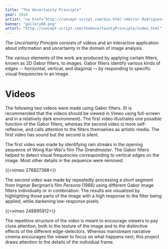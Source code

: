 ```yaml
---
title: "The Uncertainty Principle"
year: 2018
artist: "<a href='http://concept-script.com/bio.html'>Héctor Rodriguez</a>"
banner: "gallery08.png"
arturl: "http://concept-script.com/theUncertaintyPrinciple/index.html"
---
```


*The Uncertainty Principle* consists of videos and an interactive application
about information and uncertainty in the domain of image analysis.

The various elements of the work are produced by applying certain filters,
known as 2D Gabor filters, to images. Gabor filters identify various kinds of
edges -- horizontal, vertical, and diagonal -– by responding to specific visual
frequencies in an image.

# Videos

The following two videos were made using Gabor filters. (It is recommended that
the videos should be viewed in Vimeo using full-screen and in a relatively dark
environment). The first video illustrates one possible function of the Gabor
filters, whereas the second video is more self-reflexive, and calls attention
to the filters themselves as artistic media. The first video has sound but the
second is silent.

The first video was made by identifying rain streaks in the opening sequence of
Wong Kar-Wai's film *The Grandmaster*. The Gabor filters helped to detect visual
frequencies corresponding to vertical edges on the image. Most other details in
the sequence were removed.

{{<vimeo 276827368>}}


The second video was made by repeatedly processing a short segment from Ingmar
Bergman’s film *Persona* (1966) using different Gabor image filters individually
or in combination. The results are visualized by highlighting those parts of
the image with a high response to the filter being applied, while darkening
low-response pixels.

{{<vimeo 248895912>}}

The repetitive structure of the video is meant to encourage viewers to pay
close attention, both to the texture of the image and to the distinctive
effects of the different edge-detectors. Whereas mainstream narrative cinema
encourages the viewer to focus on what happens next, this project draws
attention to the details of the individual frame.
